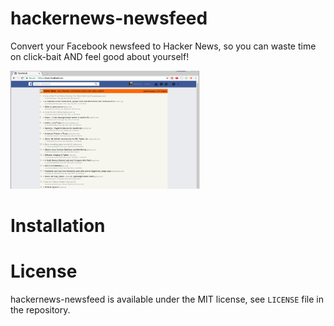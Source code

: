 # hackernews-newsfeed
Convert your Facebook newsfeed to Hacker News, so you can waste time on click-bait AND feel good about yourself!

<img src="preview.png" width="60%">

# Installation

# License
hackernews-newsfeed is available under the MIT license, see `LICENSE` file in the repository.


